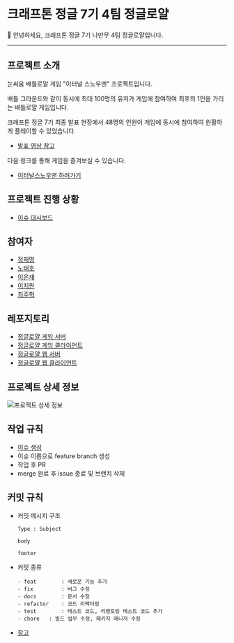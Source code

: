 # 크래프톤 정글 7기 4팀 정글로얄

👋 안녕하세요, 크래프톤 정글 7기 나만무 4팀 정글로얄입니다.

---

## 프로젝트 소개

눈싸움 배틀로얄 게임 "이터널 스노우맨" 프로젝트입니다.

배틀 그라운드와 같이 동시에 최대 100명의 유저가 게임에 참여하여 최후의 1인을 가리는 배틀로얄 게임입니다.

크래프톤 정글 7기 최종 발표 현장에서 48명의 인원이 게임에 동시에 참여하여 원활하게 플레이할 수 있었습니다.

- [발표 영상 참고](https://www.youtube.com/watch?v=9ih8SUJHouI)

다음 링크를 통해 게임을 즐겨보실 수 있습니다.
- [이터널스노우맨 하러가기](http://eternalsnowman.com)

## 프로젝트 진행 상황
- [이슈 대시보드](https://github.com/orgs/jungle-royale/projects/1)

## 참여자
- [정재명](https://github.com/jjm159)
- [노태호](https://github.com/taehoy)
- [이은재](https://github.com/Sro01)
- [이지원](https://github.com/genieljw)
- [최주혁](https://github.com/joohyuk99)

## 레포지토리
- [정글로얄 게임 서버](https://github.com/jungle-royale/jungle-royale-game-server)
- [정글로얄 게임 클라이언트](https://github.com/jungle-royale/jungle-royale-game-client)
- [정글로얄 웹 서버](https://github.com/jungle-royale/jungle-royale-web-server)
- [정글로얄 웹 클라이언트](https://github.com/jungle-royale/jungle-royale-web-client)

## 프로젝트 상세 정보
![프로젝트 상세 정보](https://github.com/jungle-royale/.github/blob/main/namanmu_poster.png)

## 작업 규칙
- [이슈 생성](https://github.com/orgs/jungle-royale/projects/1/views/3)
- 이슈 이름으로 feature branch 생성
- 작업 후 PR
- merge 완료 후 issue 종료 및 브랜치 삭제

## 커밋 규칙
- 커밋 메시지 구조
  ```
  Type : Subject
  
  body
  
  footer
  ```
- 커밋 종류
  ```
  - feat 		: 새로운 기능 추가
  - fix 		: 버그 수정
  - docs 		: 문서 수정
  - refactor 	: 코드 리팩터링
  - test 		: 테스트 코드, 리팽토링 테스트 코드 추가
  - chore 	: 빌드 업무 수정, 패키지 매니저 수정
  ```
- [참고](https://underflow101.tistory.com/31)


